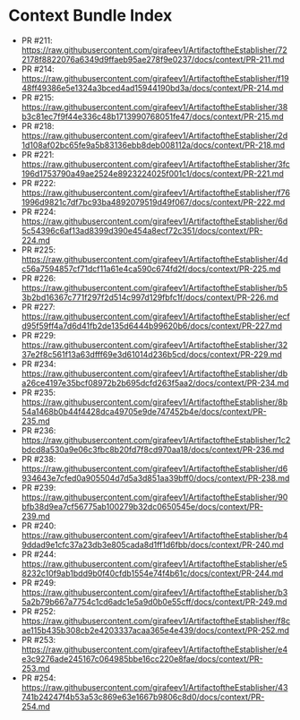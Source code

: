 # Context Bundle Index

- PR #211: https://raw.githubusercontent.com/girafeev1/ArtifactoftheEstablisher/722178f8822076a6349d9ffaeb95ae278f9e0237/docs/context/PR-211.md
- PR #214: https://raw.githubusercontent.com/girafeev1/ArtifactoftheEstablisher/f1948ff49386e5e1324a3bced4ad15944190bd3a/docs/context/PR-214.md
- PR #215: https://raw.githubusercontent.com/girafeev1/ArtifactoftheEstablisher/38b3c81ec7f9f44e336c48b1713990768051fe47/docs/context/PR-215.md
- PR #218: https://raw.githubusercontent.com/girafeev1/ArtifactoftheEstablisher/2d1d108af02bc65fe9a5b83136ebb8deb008112a/docs/context/PR-218.md
- PR #221: https://raw.githubusercontent.com/girafeev1/ArtifactoftheEstablisher/3fc196d1753790a49ae2524e8923224025f001c1/docs/context/PR-221.md
- PR #222: https://raw.githubusercontent.com/girafeev1/ArtifactoftheEstablisher/f761996d9821c7df7bc93ba4892079519d49f067/docs/context/PR-222.md
- PR #224: https://raw.githubusercontent.com/girafeev1/ArtifactoftheEstablisher/6d5c54396c6af13ad8399d390e454a8ecf72c351/docs/context/PR-224.md
- PR #225: https://raw.githubusercontent.com/girafeev1/ArtifactoftheEstablisher/4dc56a7594857cf71dcf11a61e4ca590c674fd2f/docs/context/PR-225.md
- PR #226: https://raw.githubusercontent.com/girafeev1/ArtifactoftheEstablisher/b53b2bd16367c771f297f2d514c997d129fbfc1f/docs/context/PR-226.md
- PR #227: https://raw.githubusercontent.com/girafeev1/ArtifactoftheEstablisher/ecfd95f59ff4a7d6d41fb2de135d6444b99620b6/docs/context/PR-227.md
- PR #229: https://raw.githubusercontent.com/girafeev1/ArtifactoftheEstablisher/3237e2f8c561f13a63dfff69e3d61014d236b5cd/docs/context/PR-229.md
- PR #234: https://raw.githubusercontent.com/girafeev1/ArtifactoftheEstablisher/dba26ce4197e35bcf08972b2b695dcfd263f5aa2/docs/context/PR-234.md
- PR #235: https://raw.githubusercontent.com/girafeev1/ArtifactoftheEstablisher/8b54a1468b0b44f4428dca49705e9de747452b4e/docs/context/PR-235.md
- PR #236: https://raw.githubusercontent.com/girafeev1/ArtifactoftheEstablisher/1c2bdcd8a530a9e06c3fbc8b20fd7f8cd970aa18/docs/context/PR-236.md
- PR #238: https://raw.githubusercontent.com/girafeev1/ArtifactoftheEstablisher/d6934643e7cfed0a905504d7d5a3d851aa39bff0/docs/context/PR-238.md
- PR #239: https://raw.githubusercontent.com/girafeev1/ArtifactoftheEstablisher/90bfb38d9ea7cf56775ab100279b32dc0650545e/docs/context/PR-239.md
- PR #240: https://raw.githubusercontent.com/girafeev1/ArtifactoftheEstablisher/b49ddad9e1cfc37a23db3e805cada8d1ff1d6fbb/docs/context/PR-240.md
- PR #244: https://raw.githubusercontent.com/girafeev1/ArtifactoftheEstablisher/e58232c10f9ab1bdd9b0f40cfdb1554e74f4b61c/docs/context/PR-244.md
- PR #249: https://raw.githubusercontent.com/girafeev1/ArtifactoftheEstablisher/b35a2b79b667a7754c1cd6adc1e5a9d0b0e55cff/docs/context/PR-249.md
- PR #252: https://raw.githubusercontent.com/girafeev1/ArtifactoftheEstablisher/f8cae115b435b308cb2e4203337acaa365e4e439/docs/context/PR-252.md
- PR #253: https://raw.githubusercontent.com/girafeev1/ArtifactoftheEstablisher/e4e3c9276ade245167c064985bbe16cc220e8fae/docs/context/PR-253.md
- PR #254: https://raw.githubusercontent.com/girafeev1/ArtifactoftheEstablisher/43741b24247f4b53a53c869e63e1667b9806c8d0/docs/context/PR-254.md
